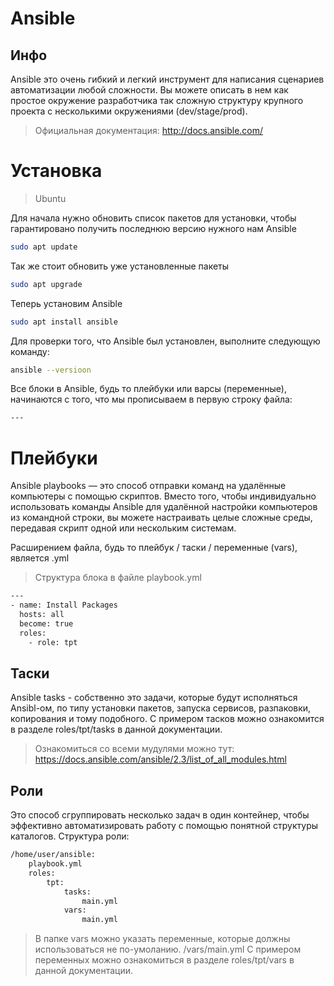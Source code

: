 # Ansible

## Инфо

Ansible это очень гибкий и легкий инструмент для написания сценариев автоматизации любой сложности. Вы можете описать в нем как простое окружение разработчика так сложную структуру крупного проекта с несколькими окружениями (dev/stage/prod).

> Официальная документация: http://docs.ansible.com/
# Установка

> Ubuntu

Для начала нужно обновить список пакетов для установки, чтобы гарантировано получить последнюю версию нужного нам Ansible
```bash
sudo apt update
```
Так же стоит обновить уже установленные пакеты
```bash
sudo apt upgrade
```

Теперь установим Ansible
```bash
sudo apt install ansible
```
Для проверки того, что Ansible был установлен, выполните следующую команду:
```bash
ansible --versioon
```

Все блоки в Ansible, будь то плейбуки или варсы (переменные), начинаются с того, что мы прописываем в первую строку файла:
```bash
---
```
# Плейбуки

Ansible playbooks — это способ отправки команд на удалённые компьютеры с помощью скриптов. Вместо того, чтобы индивидуально использовать команды Ansible для удалённой настройки компьютеров из командной строки, вы можете настраивать целые сложные среды, передавая скрипт одной или нескольким системам.

Расширением файла, будь то плейбук / таски / переменные (vars), является .yml

> Структура блока в файле playbook.yml
```bash
---
- name: Install Packages
  hosts: all
  become: true
  roles:
    - role: tpt
```

## Таски

Ansible tasks - собственно это задачи, которые будут исполняться Ansibl-ом, по типу установки пакетов, запуска сервисов, разпаковки, копирования и тому подобного.
С примером тасков можно ознакомится в разделе roles/tpt/tasks в данной документации.

> Ознакомиться со всеми мудулями можно тут: https://docs.ansible.com/ansible/2.3/list_of_all_modules.html

## Роли

Это способ сгруппировать несколько задач в один контейнер, чтобы эффективно автоматизировать работу с помощью понятной структуры каталогов.
Структура роли:
```bash
/home/user/ansible:
    playbook.yml
    roles:
        tpt:
            tasks:
                main.yml
            vars:
                main.yml
```
>В папке vars можно указать переменные, которые должны использоваться не по-умоланию.
/vars/main.yml
С примером переменных можно ознакомиться в разделе roles/tpt/vars в данной документации.


 



